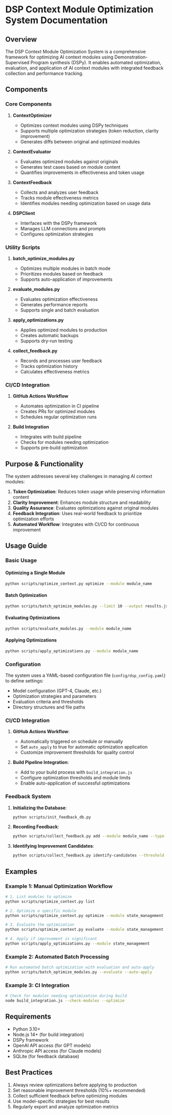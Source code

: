 # DSP Context Module Optimization System Documentation

## Overview

The DSP Context Module Optimization System is a comprehensive framework for optimizing AI context modules using Demonstration-Supervised Program synthesis (DSPy). It enables automated optimization, evaluation, and application of AI context modules with integrated feedback collection and performance tracking.

## Components

### Core Components

1. **ContextOptimizer**
   - Optimizes context modules using DSPy techniques
   - Supports multiple optimization strategies (token reduction, clarity improvement)
   - Generates diffs between original and optimized modules

2. **ContextEvaluator**
   - Evaluates optimized modules against originals
   - Generates test cases based on module content
   - Quantifies improvements in effectiveness and token usage

3. **ContextFeedback**
   - Collects and analyzes user feedback
   - Tracks module effectiveness metrics
   - Identifies modules needing optimization based on usage data

4. **DSPClient**
   - Interfaces with the DSPy framework
   - Manages LLM connections and prompts
   - Configures optimization strategies

### Utility Scripts

1. **batch_optimize_modules.py**
   - Optimizes multiple modules in batch mode
   - Prioritizes modules based on feedback
   - Supports auto-application of improvements

2. **evaluate_modules.py**
   - Evaluates optimization effectiveness
   - Generates performance reports
   - Supports single and batch evaluation

3. **apply_optimizations.py**
   - Applies optimized modules to production
   - Creates automatic backups
   - Supports dry-run testing

4. **collect_feedback.py**
   - Records and processes user feedback
   - Tracks optimization history
   - Calculates effectiveness metrics

### CI/CD Integration

1. **GitHub Actions Workflow**
   - Automates optimization in CI pipeline
   - Creates PRs for optimized modules
   - Schedules regular optimization runs

2. **Build Integration**
   - Integrates with build pipeline
   - Checks for modules needing optimization
   - Supports pre-build optimization

## Purpose & Functionality

The system addresses several key challenges in managing AI context modules:

1. **Token Optimization**: Reduces token usage while preserving information content
2. **Clarity Improvement**: Enhances module structure and readability
3. **Quality Assurance**: Evaluates optimizations against original modules
4. **Feedback Integration**: Uses real-world feedback to prioritize optimization efforts
5. **Automated Workflow**: Integrates with CI/CD for continuous improvement

## Usage Guide

### Basic Usage

#### Optimizing a Single Module

```bash
python scripts/optimize_context.py optimize --module module_name
```

#### Batch Optimization

```bash
python scripts/batch_optimize_modules.py --limit 10 --output results.json
```

#### Evaluating Optimizations

```bash
python scripts/evaluate_modules.py --module module_name
```

#### Applying Optimizations

```bash
python scripts/apply_optimizations.py --module module_name
```

### Configuration

The system uses a YAML-based configuration file (`config/dsp_config.yaml`) to define settings:

- Model configuration (GPT-4, Claude, etc.)
- Optimization strategies and parameters
- Evaluation criteria and thresholds
- Directory structures and file paths

### CI/CD Integration

1. **GitHub Actions Workflow**:
   - Automatically triggered on schedule or manually
   - Set `auto_apply` to true for automatic optimization application
   - Customize improvement thresholds for quality control

2. **Build Pipeline Integration**:
   - Add to your build process with `build_integration.js`
   - Configure optimization thresholds and module limits
   - Enable auto-application of successful optimizations

### Feedback System

1. **Initializing the Database**:
   ```bash
   python scripts/init_feedback_db.py
   ```

2. **Recording Feedback**:
   ```bash
   python scripts/collect_feedback.py add --module module_name --type effectiveness --score 8
   ```

3. **Identifying Improvement Candidates**:
   ```bash
   python scripts/collect_feedback.py identify-candidates --threshold 6.0
   ```

## Examples

### Example 1: Manual Optimization Workflow

```bash
# 1. List modules to optimize
python scripts/optimize_context.py list

# 2. Optimize a specific module
python scripts/optimize_context.py optimize --module state_management

# 3. Evaluate the optimization
python scripts/optimize_context.py evaluate --module state_management

# 4. Apply if improvement is significant
python scripts/apply_optimizations.py --module state_management
```

### Example 2: Automated Batch Processing

```bash
# Run automated batch optimization with evaluation and auto-apply
python scripts/batch_optimize_modules.py --evaluate --auto-apply
```

### Example 3: CI Integration

```bash
# Check for modules needing optimization during build
node build_integration.js --check-modules --optimize
```

## Requirements

- Python 3.10+
- Node.js 14+ (for build integration)
- DSPy framework
- OpenAI API access (for GPT models)
- Anthropic API access (for Claude models)
- SQLite (for feedback database)

## Best Practices

1. Always review optimizations before applying to production
2. Set reasonable improvement thresholds (10%+ recommended)
3. Collect sufficient feedback before optimizing modules
4. Use model-specific strategies for best results
5. Regularly export and analyze optimization metrics 